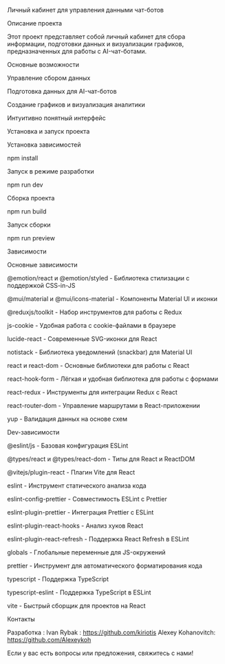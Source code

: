 Личный кабинет для управления данными чат-ботов

Описание проекта

Этот проект представляет собой личный кабинет для сбора информации, подготовки данных и визуализации графиков, предназначенных для работы с AI-чат-ботами.

Основные возможности

Управление сбором данных

Подготовка данных для AI-чат-ботов

Создание графиков и визуализация аналитики

Интуитивно понятный интерфейс

Установка и запуск проекта

Установка зависимостей

npm install

Запуск в режиме разработки

npm run dev

Сборка проекта

npm run build

Запуск сборки

npm run preview

Зависимости

Основные зависимости

@emotion/react и @emotion/styled - Библиотека стилизации с поддержкой CSS-in-JS

@mui/material и @mui/icons-material - Компоненты Material UI и иконки

@reduxjs/toolkit - Набор инструментов для работы с Redux

js-cookie - Удобная работа с cookie-файлами в браузере

lucide-react - Современные SVG-иконки для React

notistack - Библиотека уведомлений (snackbar) для Material UI

react и react-dom - Основные библиотеки для работы с React

react-hook-form - Лёгкая и удобная библиотека для работы с формами

react-redux - Инструменты для интеграции Redux с React

react-router-dom - Управление маршрутами в React-приложении

yup - Валидация данных на основе схем

Dev-зависимости

@eslint/js - Базовая конфигурация ESLint

@types/react и @types/react-dom - Типы для React и ReactDOM

@vitejs/plugin-react - Плагин Vite для React

eslint - Инструмент статического анализа кода

eslint-config-prettier - Совместимость ESLint с Prettier

eslint-plugin-prettier - Интеграция Prettier с ESLint

eslint-plugin-react-hooks - Анализ хуков React

eslint-plugin-react-refresh - Поддержка React Refresh в ESLint

globals - Глобальные переменные для JS-окружений

prettier - Инструмент для автоматического форматирования кода

typescript - Поддержка TypeScript

typescript-eslint - Поддержка TypeScript в ESLint

vite - Быстрый сборщик для проектов на React

Контакты

Разработка :
Ivan Rybak : https://github.com/kiriotis
Alexey Kohanovitch: https://github.com/Alexeykoh

Если у вас есть вопросы или предложения, свяжитесь с нами!
